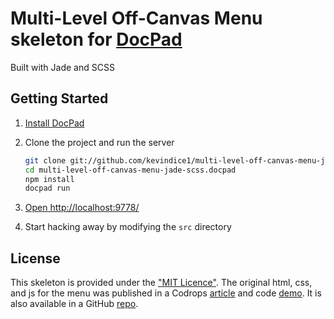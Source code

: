 # Multi-Level Off-Canvas Menu skeleton for [DocPad](https://github.com/bevry/docpad)
Built with Jade and SCSS

## Getting Started

1. [Install DocPad](https://github.com/bevry/docpad)

1. Clone the project and run the server

	``` bash
	git clone git://github.com/kevindice1/multi-level-off-canvas-menu-jade-scss.docpad
	cd multi-level-off-canvas-menu-jade-scss.docpad
	npm install
	docpad run
	```

1. [Open http://localhost:9778/](http://localhost:9778/)

1. Start hacking away by modifying the `src` directory

## License

This skeleton is provided under the ["MIT Licence"](http://en.wikipedia.org/wiki/MIT_License).  The original html, css, and js for the menu was published in a Codrops [article](http://tympanus.net/codrops/2013/08/13/multi-level-push-menu/) and code [demo](http://tympanus.net/Development/MultiLevelPushMenu/).  It is also available in a GitHub [repo](https://github.com/codrops/MultiLevelPushMenu).
